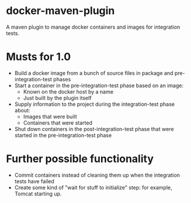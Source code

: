 docker-maven-plugin
===================

A maven plugin to manage docker containers and images for integration tests.

# Musts for 1.0
* Build a docker image from a bunch of source files in package and pre-integration-test phases
* Start a container in the pre-integration-test phase based on an image:
  * Known on the docker host by a name
  * Just built by the plugin itself
* Supply information to the project during the integration-test phase about:
  * Images that were built
  * Containers that were started
* Shut down containers in the post-integration-test phase that were started in the pre-integration-test phase

# Further possible functionality
* Commit containers instead of cleaning them up when the integration tests have failed
* Create some kind of "wait for stuff to initialize" step: for example, Tomcat starting up.
